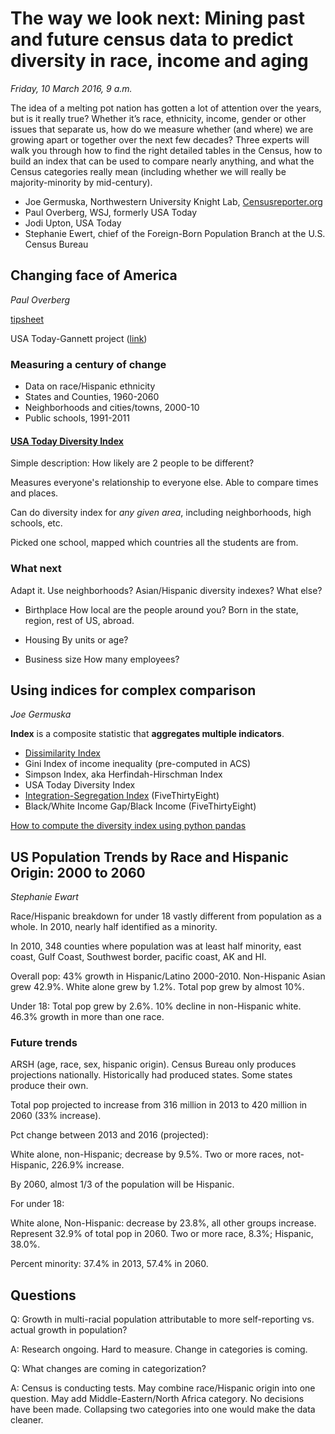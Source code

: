# The way we look next: Mining past and future census data to predict diversity in race, income and aging

*Friday, 10 March 2016, 9 a.m.*

The idea of a melting pot nation has gotten a lot of attention over the years, but is it really true? Whether it’s race, ethnicity, income, gender or other issues that separate us, how do we measure whether (and where) we are growing apart or together over the next few decades? Three experts will walk you through how to find the right detailed tables in the Census, how to build an index that can be used to compare nearly anything, and what the Census categories really mean (including whether we will really be majority-minority by mid-century).

* Joe Germuska, Northwestern University Knight Lab, [Censusreporter.org](https://censusreporter.org/)
* Paul Overberg, WSJ, formerly USA Today
* Jodi Upton, USA Today
* Stephanie Ewert, chief of the Foreign-Born Population Branch at the U.S. Census Bureau

## Changing face of America

*Paul Overberg*
 
[tipsheet](http://bit.ly/1W4N33k)

USA Today-Gannett project ([link](http://www.usatoday.com/topic/c9aea8ab-939a-4e71-b601-fe7164498251/changing-face-of-america/))

### Measuring a century of change

* Data on race/Hispanic ethnicity
* States and Counties, 1960-2060
* Neighborhoods and cities/towns, 2000-10
* Public schools, 1991-2011

#### [USA Today Diversity Index](http://bit.ly/1JmUpXt)

Simple description: How likely are 2 people to be different?

Measures everyone's relationship to everyone else. Able to compare times and places.

Can do diversity index for _any given area_, including neighborhoods, high schools, etc.

Picked one school, mapped which countries all the students are from.

### What next

Adapt it. Use neighborhoods? Asian/Hispanic diversity indexes? What else?

* Birthplace
How local are the people around you? Born in the state, region, rest of US, abroad.

* Housing
By units or age?

* Business size
How many employees?

## Using indices for complex comparison

*Joe Germuska*

**Index** is a composite statistic that **aggregates multiple indicators**.

* [Dissimilarity Index](https://en.wikipedia.org/wiki/Index_of_dissimilarity)
* Gini Index of income inequality (pre-computed in ACS)
* Simpson Index, aka Herfindah-Hirschman Index
* USA Today Diversity Index
* [Integration-Segregation Index](http://fivethirtyeight.com/features/the-most-diverse-cities-are-often-the-most-segregated/) (FiveThirtyEight)
* Black/White Income Gap/Black Income (FiveThirtyEight)

[How to compute the diversity index using python pandas](http://bit.ly/nicar16-diversity-index-pandas)

## US Population Trends by Race and Hispanic Origin: 2000 to 2060

*Stephanie Ewart*

Race/Hispanic breakdown for under 18 vastly different from population as a whole. In 2010, nearly half identified as a minority.

In 2010, 348 counties where population was at least half minority, east coast, Gulf Coast, Southwest border, pacific coast, AK and HI.

Overall pop: 43% growth in Hispanic/Latino 2000-2010. Non-Hispanic Asian grew 42.9%. White alone grew by 1.2%. Total pop grew by almost 10%.

Under 18: Total pop grew by 2.6%. 10% decline in non-Hispanic white. 46.3% growth in more than one race.

### Future trends

ARSH (age, race, sex, hispanic origin). Census Bureau only produces projections nationally. Historically had produced states. Some states produce their own.

Total pop projected to increase from 316 million in 2013 to 420 million in 2060 (33% increase).

Pct change between 2013 and 2016 (projected):

White alone, non-Hispanic; decrease by 9.5%. Two or more races, not-Hispanic, 226.9% increase.

By 2060, almost 1/3 of the population will be Hispanic.

For under 18:

White alone, Non-Hispanic: decrease by 23.8%, all other groups increase. Represent 32.9% of total pop in 2060. Two or more race, 8.3%; Hispanic, 38.0%.

Percent minority: 37.4% in 2013, 57.4% in 2060.

## Questions

Q: Growth in multi-racial population attributable to more self-reporting vs. actual growth in population?

A: Research ongoing. Hard to measure. Change in categories is coming.

Q: What changes are coming in categorization?

A: Census is conducting tests. May combine race/Hispanic origin into one question. May add Middle-Eastern/North Africa category. No decisions have been made. Collapsing two categories into one would make the data cleaner.